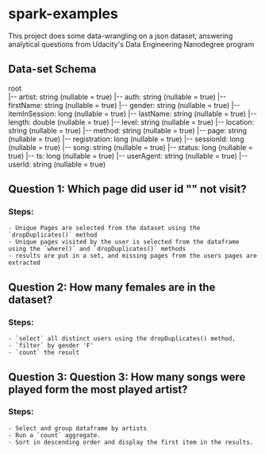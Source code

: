 # spark-examples
This project does some data-wrangling on a json dataset; answering analytical questions from Udacity's Data Engineering Nanodegree program

## Data-set Schema
root                                                          
    |-- artist: string (nullable = true)
    |-- auth: string (nullable = true)
    |-- firstName: string (nullable = true)
    |-- gender: string (nullable = true)
    |-- itemInSession: long (nullable = true)
    |-- lastName: string (nullable = true)
    |-- length: double (nullable = true)
    |-- level: string (nullable = true)
    |-- location: string (nullable = true)
    |-- method: string (nullable = true)
    |-- page: string (nullable = true)
    |-- registration: long (nullable = true)
    |-- sessionId: long (nullable = true)
    |-- song: string (nullable = true)
    |-- status: long (nullable = true)
    |-- ts: long (nullable = true)
    |-- userAgent: string (nullable = true)
    |-- userId: string (nullable = true)

## Question 1: Which page did user id "" not visit?
### Steps:
    - Unique Pages are selected from the dataset using the `dropDuplicates()` method
    - Unique pages visited by the user is selected from the dataframe using the `where()` and `dropDuplicates()` methods
    - results are put in a set, and missing pages from the users pages are extracted

## Question 2: How many females are in the dataset?
### Steps:
    - `select` all distinct users using the dropDuplicates() method,
    - `filter` by gender 'F'
    - `count` the result

## Question 3: Question 3: How many songs were played form the most played artist?
### Steps:
    - Select and group dataframe by artists
    - Run a `count` aggregate.
    - Sort in descending order and display the first item in the results.